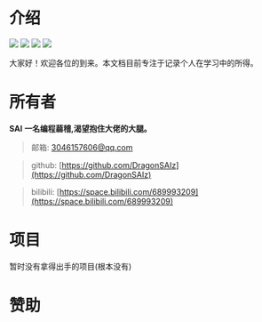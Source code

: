 # 介绍

[![](https://badgen.net/github/stars/DragonSAIz/Node)](https://github.com/DragonSAIz/Node)
[![](https://badgen.net/github/forks/DragonSAIz/Node)](https://github.com/DragonSAIz/Node)
![](https://img.shields.io/badge/%E8%92%BB%E7%A8%BD-%E7%A8%8B%E5%BA%8F%E7%8C%BF-yellow)
![](https://img.shields.io/badge/%E6%91%B8%E9%B1%BC-%E5%88%92%E6%B0%B4%E5%B8%A6%E5%B8%88-brightgreen)

大家好！欢迎各位的到来。本文档目前专注于记录个人在学习中的所得。

# 所有者

**SAI**
**一名编程蒻稽,渴望抱住大佬的大腿。**

> 邮箱: 3046157606@qq.com

> github: [https://github.com/DragonSAIz](https://github.com/DragonSAIz)

> bilibili: [https://space.bilibili.com/689993209](https://space.bilibili.com/689993209)

# 项目

暂时没有拿得出手的项目(根本没有)

# 赞助
